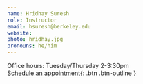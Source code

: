 ```yaml
---
name: Hridhay Suresh
role: Instructor
email: hsuresh@berkeley.edu
website:
photo: hridhay.jpg
pronouns: he/him
---
```

Office hours: Tuesday/Thursday 2-3:30pm  
[Schedule an appointment](#){: .btn .btn-outline }
